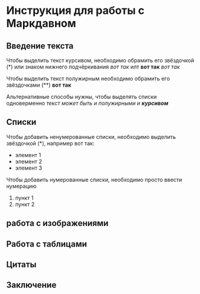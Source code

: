 # Инструкция для работы с Маркдавном

## Введение текста

Чтобы выделить текст курсивом, необходимо обрамить его звёздочкой (*) или знаком нижнего подчёркивания _вот так_ илт __вот так__  *вот так*

Чтобы выделить текст полужирным необходимо обрамить его звёздочками (**) **вот так**

Альтернативные способы нужны, чтобы выделять списки одноверменно
_текст может быть и полужирными и **курсивом**_
## Списки

Чтобы добавить ненумерованные списки, необходимо выделить звёздочкой (*), например вот так:
* элемент 1
* элемент 2
* элемент 3

Чтобы добавить нумерованные списки, необходимо просто ввести нумерацию
1. пункт 1
2. пункт 2

## работа с изображениями

## Работа с таблицами

## Цитаты

## Заключение
